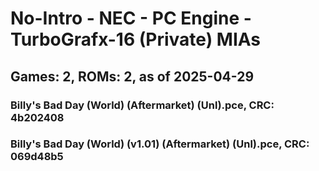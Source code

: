 # No-Intro - NEC - PC Engine - TurboGrafx-16 (Private) MIAs
## Games: 2, ROMs: 2, as of 2025-04-29

### Billy's Bad Day (World) (Aftermarket) (Unl).pce, CRC: 4b202408
### Billy's Bad Day (World) (v1.01) (Aftermarket) (Unl).pce, CRC: 069d48b5
